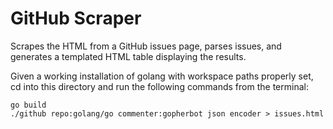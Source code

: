 # GitHub Scraper

Scrapes the HTML from a GitHub issues page, parses issues, and
generates a templated HTML table displaying the results.

Given a working installation of golang with workspace paths properly set,
cd into this directory and run the following commands from the terminal:

```
go build
./github repo:golang/go commenter:gopherbot json encoder > issues.html
```
